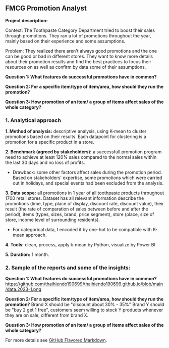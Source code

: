 ## FMCG Promotion Analyst

**Project description:** 

Context: The Toothpaste Category Department tried to boost their sales through promotions. They ran a lot of promotions throughout the year, mainly based on their experience and some assumptions. 

Problem: They realized there aren't always good promotions and the one can be good or bad in different stores. They want to know more details about their promotion results and find the best practices to focus their resources on as well as confirm by data some of their assumptions.

**Question 1: What features do successful promotions have in common?**

**Question 2: For a specific item/type of item/area, how should they run the promotion?**

**Question 3: How promotion of an item/ a group of items affect sales of the whole category?**

### 1. Analytical approach

**1. Method of analysis:** descriptive analysis, using K-mean to cluster promotions based on their results. Each datapoint for clustering is a promotion for a specific product in a store.

**2. Benchmark (agreed by stakeholders):** a successfull promotion program need to achieve at least 120% sales compared to the normal sales within the last 30 days and no loss of profits.
- Drawback: some other factors affect sales during the promotion period. Based on stakeholders' expertise, some promotions which were carried out in holidays, and special events had been excluded from the analysis.

**3. Data scope:** all promotions in 1 year of all toothpaste products throughout 1700 retail stores.
Dataset has all relevant information describe the promotions (time, type, place of display, discount rate, discount value), their result (the rate of comparation of sales between before and after the period), items (types, sizes, brand, price segment), store (place, size of store, income level of surrounding residents).
- For categorical data, I encoded it by one-hot to be compatible with K-mean approach.

**4. Tools:** clean, process, apply k-mean by Python, visualize by Power BI 

**5. Duration:** 1 month.

### 2. Sample of the reports and some of the insights:

**Question 1: What features do successful promotions have in common?**
https://github.com/thaihiendo190699/thaihiendo190699.github.io/blob/main/data.2023-1.png

**Question 2: For a specific item/type of item/area, how should they run the promotion?**
Brand X should be "discount about 30% - 35%"
Brand Y should be "buy 2 get 1 free", customers seem willing to stock Y products whenever they are on sale, different from brand X.

**Question 3: How promotion of an item/ a group of items affect sales of the whole category?**


For more details see [GitHub Flavored Markdown](https://guides.github.com/features/mastering-markdown/).
